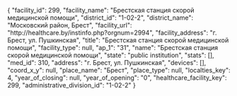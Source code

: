 {
    "facility_id": 299,
    "facility_name": "Брестская станция скорой медицинской помощи",
    "district_id": "1-02-2",
    "district_name": "Московский район, Брест",
    "facility_url": "http:\/\/healthcare.by\/instinfo.php?orgnum=2994",
    "facility_address": "г. Брест, ул. Пушкинская",
    "title": "Брестская станция скорой медицинской помощи",
    "facility_type": null,
    "ap_1": "31",
    "name": "Брестская станция скорой медицинской помощи",
    "state": "public institution",
    "stats": [],
    "med_id": 310,
    "address": "г. Брест, ул. Пушкинская",
    "devices": [],
    "coord_x_y": null,
    "place_name": "Брест",
    "place_type": null,
    "localties_key": 4,
    "year_of_closing": null,
    "year_of_opening": "0",
    "healthcare_facility_key": 299,
    "administrative_division_id": "1-02-2"
}